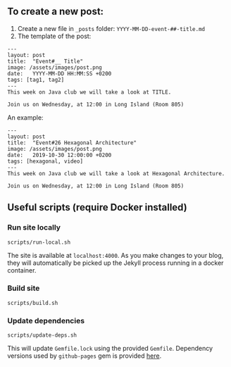 ## To create a new post:

1. Create a new file in `_posts` folder: `YYYY-MM-DD-event-##-title.md`
2. The template of the post:
```
---
layout: post
title:  "Event#__ Title"
image: /assets/images/post.png
date:   YYYY-MM-DD HH:MM:SS +0200
tags: [tag1, tag2]
---
This week on Java club we will take a look at TITLE.

Join us on Wednesday, at 12:00 in Long Island (Room 805)
```

An example:
```
---
layout: post
title:  "Event#26 Hexagonal Architecture"
image: /assets/images/post.png
date:   2019-10-30 12:00:00 +0200
tags: [hexagonal, video]
---
This week on Java club we will take a look at Hexagonal Architecture.

Join us on Wednesday, at 12:00 in Long Island (Room 805)
```

## Useful scripts (require Docker installed)

### Run site locally

```
scripts/run-local.sh
```

The site is available at `localhost:4000`.
As you make changes to your blog, they will automatically be picked up the Jekyll process running in a docker container.

### Build site

```
scripts/build.sh
```

### Update dependencies

```
scripts/update-deps.sh
```

This will update `Gemfile.lock` using the provided `Gemfile`.
Dependency versions used by `github-pages` gem is provided [here](https://pages.github.com/versions/).
